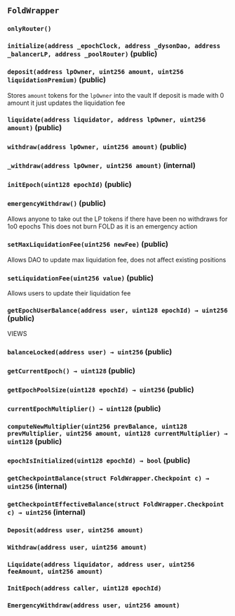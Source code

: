 ## `FoldWrapper`





### `onlyRouter()`






### `initialize(address _epochClock, address _dysonDao, address _balancerLP, address _poolRouter)` (public)





### `deposit(address lpOwner, uint256 amount, uint256 liquidationPremium)` (public)

Stores `amount`  tokens for the `lpOwner` into the vault
      If deposit is made with 0 amount it just updates the liquidation fee



### `liquidate(address liquidator, address lpOwner, uint256 amount)` (public)





### `withdraw(address lpOwner, uint256 amount)` (public)





### `_withdraw(address lpOwner, uint256 amount)` (internal)





### `initEpoch(uint128 epochId)` (public)





### `emergencyWithdraw()` (public)

Allows anyone to take out the LP tokens if there have been no withdraws for 1o0 epochs
        This does not burn FOLD as it is an emergency action



### `setMaxLiquidationFee(uint256 newFee)` (public)

Allows DAO to update max liquidation fee, does not affect existing positions



### `setLiquidationFee(uint256 value)` (public)

Allows users to update their liquidation fee



### `getEpochUserBalance(address user, uint128 epochId) → uint256` (public)

VIEWS



### `balanceLocked(address user) → uint256` (public)





### `getCurrentEpoch() → uint128` (public)





### `getEpochPoolSize(uint128 epochId) → uint256` (public)





### `currentEpochMultiplier() → uint128` (public)





### `computeNewMultiplier(uint256 prevBalance, uint128 prevMultiplier, uint256 amount, uint128 currentMultiplier) → uint128` (public)





### `epochIsInitialized(uint128 epochId) → bool` (public)





### `getCheckpointBalance(struct FoldWrapper.Checkpoint c) → uint256` (internal)





### `getCheckpointEffectiveBalance(struct FoldWrapper.Checkpoint c) → uint256` (internal)






### `Deposit(address user, uint256 amount)`





### `Withdraw(address user, uint256 amount)`





### `Liquidate(address liquidator, address user, uint256 feeAmount, uint256 amount)`





### `InitEpoch(address caller, uint128 epochId)`





### `EmergencyWithdraw(address user, uint256 amount)`





